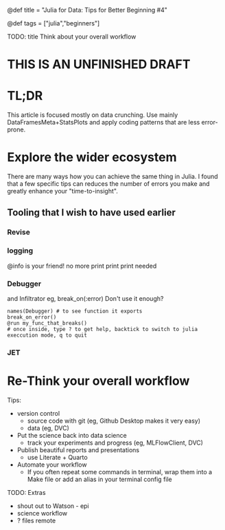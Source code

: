 @def title = "Julia for Data: Tips for Better Beginning #4"
<!-- @def published = "20 August 2022" -->
@def tags = ["julia","beginners"]

TODO: title Think about your overall workflow
# THIS IS AN UNFINISHED DRAFT

# TL;DR
This article is focused mostly on data crunching. Use mainly DataFramesMeta+StatsPlots and apply coding patterns that are less error-prone.

# Explore the wider ecosystem
There are many ways how you can achieve the same thing in Julia. I found that a few specific tips can reduces the number of errors you make and greatly enhance your "time-to-insight".

## Tooling that I wish to have used earlier

### Revise

### logging
@info is your friend! no more print print print needed

### Debugger
and Infiltrator
eg, break_on(:error)
Don't use it enough?
```plaintext
names(Debugger) # to see function it exports
break_on_error()
@run my_func_that_breaks()
# once inside, type ? to get help, backtick to switch to julia execcution mode, q to quit
```
### JET

# Re-Think your overall workflow
Tips:
- version control
    - source code with git (eg, Github Desktop makes it very easy)
    - data (eg, DVC)
- Put the science back into data science
    - track your experiments and progress (eg, MLFlowClient, DVC)
- Publish beautiful reports and presentations
    - use Literate + Quarto
- Automate your workflow
    - If you often repeat some commands in terminal, wrap them into a Make file or add an alias in your terminal config file
    
TODO: Extras
- shout out to Watson - epi
- science workflow 
- ? files remote

